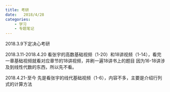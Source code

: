 ```yaml
---
title: 考研
date:   2018/4/28
categories: 
    - 学习
    - 专题笔记
---
```


2018.3.9下定决心考研

2018.3.11-2018.4.20 
看张宇的高数基础视频（1-20）和18讲视频（1-14），看完一章基础视频就看对应章节的18讲视频，并刷一遍18讲书上的题目
因为16-18讲涉及到线性代数的东西，所以先不看。

2018.4.21-至今
先是看张宇的线代基础视频（1-6），内容不多，主要是介绍行列式的计算方法


